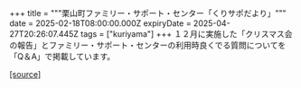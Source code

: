 +++
title = """栗山町ファミリー・サポート・センター「くりサポだより」"""
date = 2025-02-18T08:00:00.000Z
expiryDate = 2025-04-27T20:26:07.445Z
tags = ["kuriyama"]
+++
１２月に実施した「クリスマス会の報告」とファミリー・サポート・センターの利用時良くでる質問についてを「Q＆A」で掲載しています。

[[source]](https://www.town.kuriyama.hokkaido.jp/soshiki/39/17422.html)
